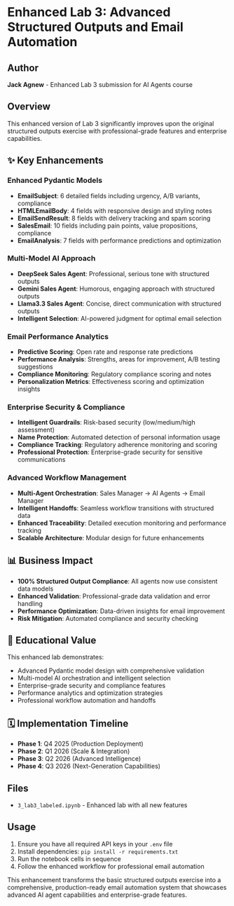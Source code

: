 # Enhanced Lab 3: Advanced Structured Outputs and Email Automation

## Author
**Jack Agnew** - Enhanced Lab 3 submission for AI Agents course

## Overview
This enhanced version of Lab 3 significantly improves upon the original structured outputs exercise with professional-grade features and enterprise capabilities.

## ✨ Key Enhancements

### **Enhanced Pydantic Models**
- **EmailSubject**: 6 detailed fields including urgency, A/B variants, compliance
- **HTMLEmailBody**: 4 fields with responsive design and styling notes
- **EmailSendResult**: 8 fields with delivery tracking and spam scoring
- **SalesEmail**: 10 fields including pain points, value propositions, compliance
- **EmailAnalysis**: 7 fields with performance predictions and optimization

### **Multi-Model AI Approach**
- **DeepSeek Sales Agent**: Professional, serious tone with structured outputs
- **Gemini Sales Agent**: Humorous, engaging approach with structured outputs
- **Llama3.3 Sales Agent**: Concise, direct communication with structured outputs
- **Intelligent Selection**: AI-powered judgment for optimal email selection

### **Email Performance Analytics**
- **Predictive Scoring**: Open rate and response rate predictions
- **Performance Analysis**: Strengths, areas for improvement, A/B testing suggestions
- **Compliance Monitoring**: Regulatory compliance scoring and notes
- **Personalization Metrics**: Effectiveness scoring and optimization insights

### **Enterprise Security & Compliance**
- **Intelligent Guardrails**: Risk-based security (low/medium/high assessment)
- **Name Protection**: Automated detection of personal information usage
- **Compliance Tracking**: Regulatory adherence monitoring and scoring
- **Professional Protection**: Enterprise-grade security for sensitive communications

### **Advanced Workflow Management**
- **Multi-Agent Orchestration**: Sales Manager → AI Agents → Email Manager
- **Intelligent Handoffs**: Seamless workflow transitions with structured data
- **Enhanced Traceability**: Detailed execution monitoring and performance tracking
- **Scalable Architecture**: Modular design for future enhancements

## 📊 Business Impact
- **100% Structured Output Compliance**: All agents now use consistent data models
- **Enhanced Validation**: Professional-grade data validation and error handling
- **Performance Optimization**: Data-driven insights for email improvement
- **Risk Mitigation**: Automated compliance and security checking

## 🎯 Educational Value
This enhanced lab demonstrates:
- Advanced Pydantic model design with comprehensive validation
- Multi-model AI orchestration and intelligent selection
- Enterprise-grade security and compliance features
- Performance analytics and optimization strategies
- Professional workflow automation and handoffs

## 🗓️ Implementation Timeline
- **Phase 1**: Q4 2025 (Production Deployment)
- **Phase 2**: Q1 2026 (Scale & Integration)
- **Phase 3**: Q2 2026 (Advanced Intelligence)
- **Phase 4**: Q3 2026 (Next-Generation Capabilities)

## Files
- `3_lab3_labeled.ipynb` - Enhanced lab with all new features

## Usage
1. Ensure you have all required API keys in your `.env` file
2. Install dependencies: `pip install -r requirements.txt`
3. Run the notebook cells in sequence
4. Follow the enhanced workflow for professional email automation

This enhancement transforms the basic structured outputs exercise into a comprehensive, production-ready email automation system that showcases advanced AI agent capabilities and enterprise-grade features.
